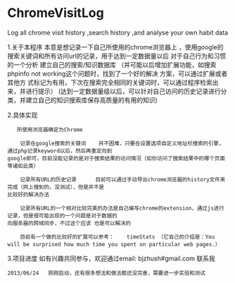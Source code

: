 ChromeVisitLog
==============

Log all chrome visit history ,search history ,and analyse your own habit data

1.关于本程序
    本意是想记录一下自己所使用的chrome浏览器上 ，使用google的搜索关键词和所有访问url的记录，用于达到一定数据量以后
    对于自己行为和习惯的一个分析 
    建立自己的搜索/知识数据库
        （并可能以后增加扩展功能，如搜索phpinfo not working这个问题时，找到了一个好的解决 方案，可以通过扩展或者其他方
    式标记为有用，下次在搜索完全相同的关键词时，可以通过程序检索出来，并进行提示）
        (达到一定数据量级以后，可以针对自己访问的历史记录进行分类，并建立自己的知识搜索库保存高质量的有用的知识)

2.具体实现
       
       所使用浏览器确定为Chrome

        记录在google搜索的关键词    并不困难，只要在设置选项自定义地址栏搜索的引擎，通过php记录keyword以后，然后再重定向到
    google即可，目前没能记录的是对于搜索结果的访问情况（如你访问了搜索结果中的哪个页面等诸如此类）

        记录所有URL的历史记录      目前可以通过手动导出chrome浏览器的history文件来完成（网上搜到的，没测试），但是并不是
    比较好的解决办法

        记录所有URL的一个相对比较完美的办法是自己编写chrome的extension，通过js进行记录，但是很可能出现的一个问题是对于数据的
    向服务器的跨域同步，不过这个应该 也是可以解决的

        目前有一个做的比较好的扩展可以参考：    timeStats （它自己的介绍是：You will be surprised how much time you spent on particular web pages.）

3.项目进度
    如有兴趣共同参与，欢迎通过email: bjzhush#gmail.com 联系我
    
    2013/06/24   刚刚启动，还有很多想法和做法都还没完善，需要进一步实验和测试


